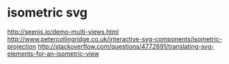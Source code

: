 # isometric svg
http://seenjs.io/demo-multi-views.html
http://www.petercollingridge.co.uk/interactive-svg-components/isometric-projection
http://stackoverflow.com/questions/4772691/translating-svg-elements-for-an-isometric-view
